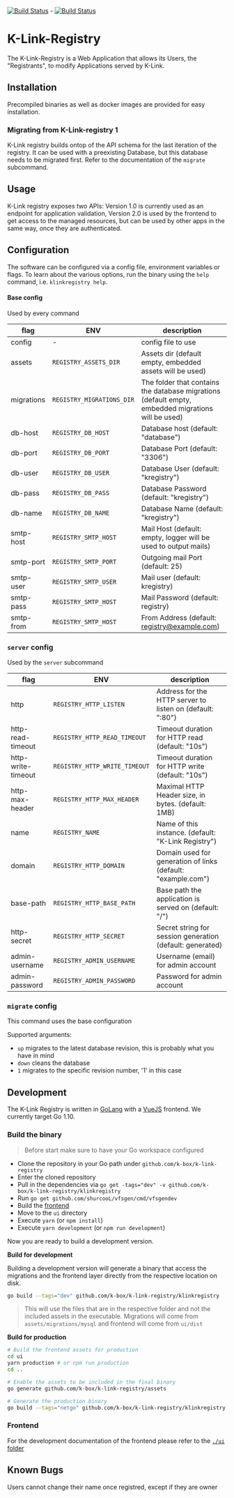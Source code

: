 [![Build Status](https://travis-ci.org/k-box/k-link-registry.svg?branch=master)](https://travis-ci.org/k-box/k-link-registry) - [![Build Status](https://travis-ci.org/k-box/k-link-registry.svg?branch=develop)](https://travis-ci.org/k-box/k-link-registry)

# K-Link-Registry

The K-Link-Registry is a Web Application that allows its Users, the
"Registrants", to modify Applications served by K-Link.

## Installation
Precompiled binaries as well as docker images are provided for easy
installation.

### Migrating from K-Link-registry 1
K-Link registry builds ontop of the API schema for the last iteration of
the registry. It can be used with a preexisting Database, but this database
needs to be migrated first. Refer to the documentation of the `migrate`
subcommand.

## Usage
K-Link registry exposes two APIs: Version 1.0 is currently used as an
endpoint for application validation, Version 2.0 is used by the frontend
to get access to the managed resources, but can be used by other apps in
the same way, once they are authenticated.

## Configuration
The software can be configured via a config file, environment variables or
flags. To learn about the various options, run the binary using the `help`
command, i.e. `klinkregistry help`.

#### Base config
Used by every command

| flag       | ENV                       | description                                                     |
|------------|---------------------------|-----------------------------------------------------------------|
| config     | -                         | config file to use                                              |
| assets     | `REGISTRY_ASSETS_DIR`     | Assets dir (default empty, embedded assets will be used)        |
| migrations | `REGISTRY_MIGRATIONS_DIR` | The folder that contains the database migrations (default empty, embedded migrations will be used) |
| db-host    | `REGISTRY_DB_HOST`        | Database host (default: "database")                             |
| db-port    | `REGISTRY_DB_PORT`        | Database Port (default: "3306")                                 |
| db-user    | `REGISTRY_DB_USER`        | Database User (default: "kregistry")                            |
| db-pass    | `REGISTRY_DB_PASS`        | Database Password (default: "kregistry")                        |
| db-name    | `REGISTRY_DB_NAME`        | Database Name (default: "kregistry")                            |
| smtp-host  | `REGISTRY_SMTP_HOST`      | Mail Host (default: empty, logger will be used to output mails) |
| smtp-port  | `REGISTRY_SMTP_PORT`      | Outgoing mail Port (default: 25)                                |
| smtp-user  | `REGISTRY_SMTP_USER`      | Mail user (default: kregistry)                                  |
| smtp-pass  | `REGISTRY_SMTP_HOST`      | Mail Password (default: registry)                               |
| smtp-from  | `REGISTRY_SMTP_HOST`      | From Address (default: registry@example.com)                    |

### `server` config
Used by the `server` subcommand

| flag               | ENV                           | description                                                  |
|--------------------|-------------------------------|--------------------------------------------------------------|
| http               | `REGISTRY_HTTP_LISTEN`        | Address for the HTTP server to listen on (default: ":80")    |
| http-read-timeout  | `REGISTRY_HTTP_READ_TIMEOUT`  | Timeout duration for HTTP read (default: "10s")              |
| http-write-timeout | `REGISTRY_HTTP_WRITE_TIMEOUT` | Timeout duration for HTTP write (default: "10s")             |
| http-max-header    | `REGISTRY_HTTP_MAX_HEADER`    | Maximal HTTP Header size, in bytes. (default: 1MB)           |
| name               | `REGISTRY_NAME`               | Name of this instance. (default: "K-Link Registry")          |
| domain             | `REGISTRY_HTTP_DOMAIN`        | Domain used for generation of links (default: "example.com") |
| base-path          | `REGISTRY_HTTP_BASE_PATH`     | Base path the application is served on (default: "/")        |
| http-secret        | `REGISTRY_HTTP_SECRET`        | Secret string for session generation (default: generated)    |
| admin-username     | `REGISTRY_ADMIN_USERNAME`     | Username (email) for admin account                           |
| admin-password     | `REGISTRY_ADMIN_PASSWORD`     | Password for admin account                                   |

###  `migrate` config
This command uses the base configuration

Supported arguments:
* `up` migrates to the latest database revision, this is probably what you have in mind
* `down` cleans the database
* `1` migrates to the specific revision number, '1' in this case


## Development

The K-Link Registry is written in [GoLang](https://golang.org/) with a
[VueJS](https://vuejs.org/) frontend. We currently target Go 1.10.


### Build the binary

> Before start make sure to have your Go workspace configured

- Clone the repository in your Go path under `github.com/k-box/k-link-registry`
- Enter the cloned repository
- Pull in the dependencies via `go get -tags="dev" -v github.com/k-box/k-link-registry/klinkregistry`
- Run `go get github.com/shurcooL/vfsgen/cmd/vfsgendev`
- Build the [frontend](./ui/README.md)
 - Move to the `ui` directory
 - Execute `yarn` (or `npm install`)
 - Execute `yarn development` (or `npm run development`)

Now you are ready to build a development version.

**Build for development**

Building a development version will generate a binary that access the migrations and the frontend
layer directly from the respective location on disk.

```bash
go build --tags="dev" github.com/k-box/k-link-registry/klinkregistry
```

> This will use the files that are in the respective folder and not the included assets in the executable.
> Migrations will come from `assets/migrations/mysql` and frontend will come from `ui/dist`

**Build for production**

```bash
# Build the frontend assets for production
cd ui
yarn production # or npm run production
cd ..

# Enable the assets to be included in the final binary
go generate github.com/k-box/k-link-registry/assets

# Generate the production binary
go build --tags="netgo" github.com/k-box/k-link-registry/klinkregistry
```

### Frontend 

For the development documentation of the frontend please refer to the [`./ui` folder](./ui/)

## Known Bugs
Users cannot change their name once registred, except if they are owner
